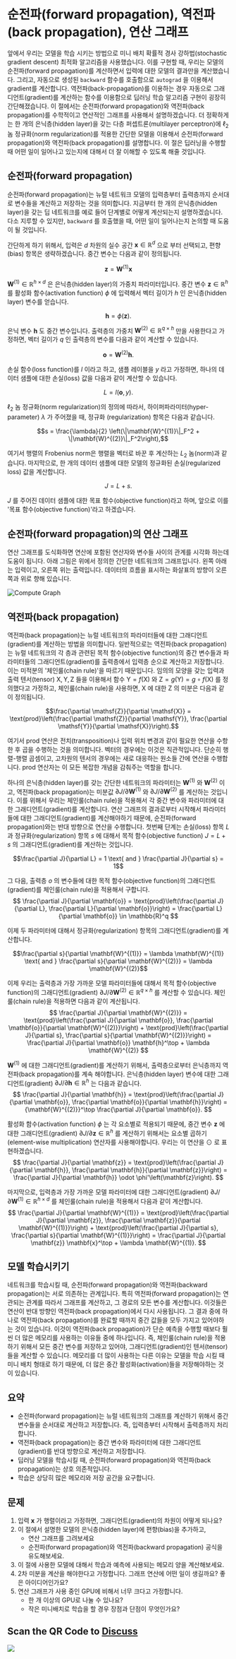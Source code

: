 # 순전파(forward propagation), 역전파(back propagation), 연산 그래프

앞에서 우리는 모델을 학습 시키는 방법으로 미니 배치 확률적 경사 강하법(stochastic gradient descent) 최적화 알고리즘을 사용했습니다. 이를 구현할 때, 우리는 모델의 순전파(forward propagation)를 계산하면서 입력에 대한 모델의 결과만을 계산했습니다. 그리고, 자동으로 생성된 `backward` 함수를 호출함으로  `autograd` 을 이용해서 gradient를 계산합니다. 역전파(back-propagation)를 이용하는 경우 자동으로 그래디언트(gradient)를 계산하는 함수를 이용함으로 딥러닝 학습 알고리즘 구현이 굉장히 간단해졌습니다. 이 절에서는 순전파(forward propagation)와 역전파(back propagation)를 수학적이고 연산적인 그래프를 사용해서 설명하겠습니다. 더 정확하게는 한 개의 은닉층(hidden layer)을 갖는 다층 퍼셉트론(multilayer perceptron)에 $\ell_2$ 놈 정규화(norm regularization)를 적용한 간단한 모델을 이용해서 순전파(forward propagation)와 역전파(back propagation)를 설명합니다. 이 절은 딥러닝을 수행할 때 어떤 일이 일어나고 있는지에 대해서 더 잘 이해할 수 있도록 해줄 것입니다.

## 순전파(forward propagation)

순전파(forward propagation)는 뉴럴 네트워크 모델의 입력층부터 출력층까지 순서대로 변수들을 계산하고 저장하는 것을 의미합니다. 지금부터 한 개의 은닉층(hidden layer)을 갖는 딥 네트워크를 예로 들어 단계별로 어떻게 계산되는지 설명하겠습니다. 다소 지루할 수 있지만, `backward` 를 호출했을 때, 어떤 일이 일어나는지 논의할 때 도움이 될 것입니다.

간단하게 하기 위해서, 입력은 $d$ 차원의 실수 공간  $\mathbf{x}\in \mathbb{R}^d$ 으로 부터 선택되고, 편향(bias) 항목은 생략하겠습니다. 중간 변수는 다음과 같이 정의됩니다.

$$\mathbf{z}= \mathbf{W}^{(1)} \mathbf{x}$$

$\mathbf{W}^{(1)} \in \mathbb{R}^{h \times d}$ 은 은닉층(hidden layer)의 가중치 파라미터입니다. 중간 변수 $\mathbf{z}\in \mathbb{R}^h$ 를 활성화 함수(activation function)  $\phi$ 에 입력해서 벡터 길이가  $h$ 인 은닉층(hidden layer) 변수를 얻습니다.

$$\mathbf{h}= \phi (\mathbf{z}).$$

은닉 변수 $\mathbf{h}$ 도 중간 변수입니다. 출력층의 가중치 $\mathbf{W}^{(2)} \in \mathbb{R}^{q \times h}$ 만을 사용한다고 가정하면, 벡터 길이가 $q$ 인 출력층의 변수를 다음과 같이 계산할 수 있습니다.

$$\mathbf{o}= \mathbf{W}^{(2)} \mathbf{h}.$$

손실 함수(loss function)를 $l$ 이라고 하고, 샘플 레이블을 $y$ 라고 가정하면, 하나의 데이터 샘플에 대한 손실(loss) 값을 다음과 같이 계산할 수 있습니다.

$$L = l(\mathbf{o}, y).$$

 $\ell_2$ 놈 정규화(norm regularization)의 정의에 따라서, 하이퍼파라미터(hyper-parameter) $\lambda$ 가 주어졌을 때, 정규화 (regularization) 항목은 다음과 같습니다.

$$s = \frac{\lambda}{2} \left(\|\mathbf{W}^{(1)}\|_F^2 + \|\mathbf{W}^{(2)}\|_F^2\right),$$

여기서 행렬의 Frobenius norm은 행렬을 벡터로 바꾼 후 계산하는 $L_2$ 놈(norm)과 같습니다. 마지막으로, 한 개의 데이터 샘플에 대한 모델의 정규화된 손실(regularized loss) 값을 계산합니다.

$$J = L + s.$$

$J$ 를 주어진 데이터 샘플에 대한 목표 함수(objective function)라고 하며, 앞으로 이를 '목표 함수(objective function)'라고 하겠습니다.

## 순전파(forward propagation)의 연산 그래프

연산 그래프를 도식화하면 연산에 포함된 연산자와 변수들 사이의 관계를 시각화 하는데 도움이 됩니다. 아래 그림은 위에서 정의한 간단한 네트워크의 그래프입니다. 왼쪽 아래는 입력이고, 오른쪽 위는 출력입니다. 데이터의 흐름을 표시하는 화살표의 방향이 오른쪽과 위로 향해 있습니다.

![Compute Graph](../img/forward.svg)


## 역전파(back propagation)

역전파(back propagation)는 뉴럴 네트워크의 파라미터들에 대한 그래디언트(gradient)를 계산하는 방법을 의미합니다. 일반적으로는 역전파(back propagation)는 뉴럴 네트워크의 각 층과 관련된 목적 함수(objective function)의 중간 변수들과 파라미터들의 그래디언트(gradient)를 출력층에서 입력층 순으로 계산하고 저장합니다. 이는 미적분의 '체인룰(chain rule)'을 따르기 때문입니다. 임의의 모양을 갖는 입력과 출력 텐서(tensor) $\mathsf{X}, \mathsf{Y}, \mathsf{Z}$ 들을 이용해서 함수 $\mathsf{Y}=f(\mathsf{X})$  와 $\mathsf{Z}=g(\mathsf{Y}) = g \circ f(\mathsf{X})$ 를 정의했다고 가정하고, 체인룰(chain rule)을 사용하면,  $\mathsf{X}$ 에 대한  $\mathsf{Z}$ 의 미분은 다음과 같이 정의됩니다.

$$\frac{\partial \mathsf{Z}}{\partial \mathsf{X}} = \text{prod}\left(\frac{\partial \mathsf{Z}}{\partial \mathsf{Y}}, \frac{\partial \mathsf{Y}}{\partial \mathsf{X}}\right).$$

여기서 $\text{prod}$ 연산은 전치(transposition)나 입력 위치 변경과 같이 필요한 연산을 수항한 후 곱을 수행하는 것을 의미합니다. 벡터의 경우에는 이것은 직관적입니다. 단순히 행렬-행렬 곱셈이고, 고차원의 텐서의 경우에는 새로 대응하는 원소들 간에 연산을 수행합니다. $\text{prod}$ 연산자는 이 모든 복잡한 개념을 감춰주는 역할을 합니다.

하나의 은닉층(hidden layer)를 갖는 간단한 네트워크의 파라미터는 $\mathbf{W}^{(1)}$ 와 $\mathbf{W}^{(2)}$ 이고, 역전파(back propagation)는 미분값 $\partial J/\partial \mathbf{W}^{(1)}$ 와 $\partial J/\partial \mathbf{W}^{(2)}$ 를 계산하는 것입니다. 이를 위해서 우리는 체인룰(chain rule)을 적용해서 각 중간 변수와 파라미터에 대한 그래디언트(gradient)를 계산합니다. 연산 그래프의 결과로부터 시작해서 파라미터들에 대한 그래디언트(gradient)를 계산해야하기 때문에, 순전파(forward propagation)와는 반대 방향으로 연산을 수행합니다. 첫번째 단계는 손실(loss) 항목 $L$ 과 정규화(regularization) 항목 $s$ 에 대해서 목적 함수(objective function) $J=L+s$ 의 그래디언트(gradient)를 계산하는 것입니다.

$$\frac{\partial J}{\partial L} = 1 \text{ and } \frac{\partial J}{\partial s} = 1$$

그 다음, 출력층 $o$ 의 변수들에 대한 목적 함수(objective function)의 그래디언트(gradient)를 체인룰(chain rule)을 적용해서 구합니다.
$$
\frac{\partial J}{\partial \mathbf{o}}
= \text{prod}\left(\frac{\partial J}{\partial L}, \frac{\partial L}{\partial \mathbf{o}}\right)
= \frac{\partial L}{\partial \mathbf{o}}
\in \mathbb{R}^q
$$

이제 두 파라미터에 대해서 정규화(regularization) 항목의 그래디언트(gradient)를 계산합니다.

$$\frac{\partial s}{\partial \mathbf{W}^{(1)}} = \lambda \mathbf{W}^{(1)}
\text{ and }
\frac{\partial s}{\partial \mathbf{W}^{(2)}} = \lambda \mathbf{W}^{(2)}$$

이제 우리는 출력층과 가장 가까운 모델 파라미터들에 대해서 목적 함수(objective function)의 그래디언트(gradient) $\partial J/\partial \mathbf{W}^{(2)} \in \mathbb{R}^{q \times h}$ 를 계산할 수 있습니다. 체인룰(chain rule)을 적용하면 다음과 같이 계산됩니다.
$$
\frac{\partial J}{\partial \mathbf{W}^{(2)}}
= \text{prod}\left(\frac{\partial J}{\partial \mathbf{o}}, \frac{\partial \mathbf{o}}{\partial \mathbf{W}^{(2)}}\right) + \text{prod}\left(\frac{\partial J}{\partial s}, \frac{\partial s}{\partial \mathbf{W}^{(2)}}\right)
= \frac{\partial J}{\partial \mathbf{o}} \mathbf{h}^\top + \lambda \mathbf{W}^{(2)}
$$

 $\mathbf{W}^{(1)}$ 에 대한 그래디언트(gradient)를 계산하기 위해서, 출력층으로부터 은닉층까지 역전파(back propagation)를 계속 해야합니다. 은닉층(hidden layer) 변수에 대한 그래디언트(gradient) $\partial J/\partial \mathbf{h}\in \mathbb{R}^h$ 는 다음과 같습니다.
$$
\frac{\partial J}{\partial \mathbf{h}}
= \text{prod}\left(\frac{\partial J}{\partial \mathbf{o}}, \frac{\partial \mathbf{o}}{\partial \mathbf{h}}\right)
= {\mathbf{W}^{(2)}}^\top \frac{\partial J}{\partial \mathbf{o}}.
$$

활성화 함수(activation function)  $\phi$ 는 각 요소별로 적용되기 때문에, 중간 변수 $\mathbf{z}$ 에 대한 그래디언트(gradient) $\partial J/\partial \mathbf{z}\in \mathbb{R}^h$ 를 계산하기 위해서는 요소별 곱하기(element-wise multiplication) 연산자를 사용해야합니다. 우리는 이 연산을 $\odot$ 로 표현하겠습니다.
$$
\frac{\partial J}{\partial \mathbf{z}}
= \text{prod}\left(\frac{\partial J}{\partial \mathbf{h}}, \frac{\partial \mathbf{h}}{\partial \mathbf{z}}\right)
= \frac{\partial J}{\partial \mathbf{h}} \odot \phi'\left(\mathbf{z}\right).
$$

마지막으로, 입력층과 가장 가까운 모델 파라미터에 대한 그래디언트(gradient)  $\partial J/\partial \mathbf{W}^{(1)} \in \mathbb{R}^{h \times d}$ 를 체인룰(chain rule)을 적용해서 다음과 같이 계산합니다.
$$
\frac{\partial J}{\partial \mathbf{W}^{(1)}}
= \text{prod}\left(\frac{\partial J}{\partial \mathbf{z}}, \frac{\partial \mathbf{z}}{\partial \mathbf{W}^{(1)}}\right) + \text{prod}\left(\frac{\partial J}{\partial s}, \frac{\partial s}{\partial \mathbf{W}^{(1)}}\right)
= \frac{\partial J}{\partial \mathbf{z}} \mathbf{x}^\top + \lambda \mathbf{W}^{(1)}.
$$

## 모델 학습시키기

네트워크를 학습시킬 때, 순전파(forward propagation)와 역전파(backward propagation)는 서로 의존하는 관계입니다. 특히 역전파(forward propagation)는 연관되는 관계를 따라서 그래프를 계산하고, 그 경로의 모든 변수를 계산합니다. 이것들은 연산이 반대 방향인 역전파(back propagation)에서 다시 사용됩니다. 그 결과 중에 하나로 역전파(back propagation)를 완료할 때까지 중간 값들을 모두 가지고 있어야하는 것이 있습니다. 이것이 역전파(back propagation)가 단순 예측을 수행할 때보다 훨씬 더 많은 메모리를 사용하는 이유들 중에 하나입니다. 즉, 체인룰(chain rule)을 적용하기 위해서 모든 중간 변수를 저장하고 있어야, 그래디언트(gradient)인 텐서(tensor)들을 계산할 수 있습니다. 메모리를 더 많이 사용하는 다른 이유는 모델을 학습 시킬 때 미니 배치 형태로 하기 때문에, 더 많은 중간 활성화(activation)들을 저장해야하는 것이 있습니다.

## 요약

* 순전파(forward propagation)는 뉴럴 네트워크의 그래프를 계산하기 위해서 중간 변수들을 순서대로 계산하고 저장합니다. 즉, 입력층부터 시작해서 출력층까지 처리합니다.
* 역전파(back propagation)는 중간 변수와 파라미터에 대한 그래디언트(gradient)를 반대 방향으로 계산하고 저장합니다.
* 딥러닝 모델을 학습시킬 때, 순전파(forward propagation)와 역전파(back propagation)는 상호 의존적입니다.
* 학습은 상당히 많은 메모리와 저장 공간을 요구합니다.

## 문제

1. 입력  $\mathbf{x}$ 가 행렬이라고 가정하면, 그래디언트(gradient)의 차원이 어떻게 되나요?
1. 이 절에서 설명한 모델의 은닉층(hidden layer)에 편향(bias)을 추가하고,
    - 연산 그래프를 그려보세요
    - 순전파(forward propagation)와 역전파(backward propagation) 공식을 유도해보세요.
1. 이 절에 사용한 모델에 대해서 학습과 예측에 사용되는 메모리 양을 계산해보세요.
1. 2차 미분을 계산을 해야한다고 가정합니다. 그래프 연산에 어떤 일이 생길까요? 좋은 아이디어인가요?
1. 연산 그래프가 사용 중인 GPU에 비해서 너무 크다고 가정합니다.
    - 한 개 이상의 GPU로 나눌 수 있나요?
    - 작은 미니배치로 학습을 할 경우 장점과 단점이 무엇인가요?

## Scan the QR Code to [Discuss](https://discuss.mxnet.io/t/2344)

![](../img/qr_backprop.svg)
